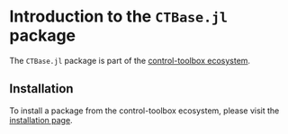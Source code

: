# Introduction to the `CTBase.jl` package

The `CTBase.jl` package is part of the [control-toolbox ecosystem](https://github.com/control-toolbox).

## Installation

To install a package from the control-toolbox ecosystem, please visit the [installation page](https://github.com/control-toolbox#installation).
